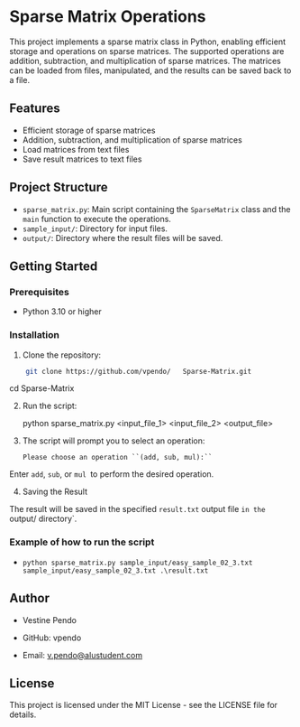 # Sparse Matrix Operations

This project implements a sparse matrix class in Python, enabling efficient storage and operations on sparse matrices. The supported operations are addition, subtraction, and multiplication of sparse matrices. The matrices can be loaded from files, manipulated, and the results can be saved back to a file.

## Features

- Efficient storage of sparse matrices
- Addition, subtraction, and multiplication of sparse matrices
- Load matrices from text files
- Save result matrices to text files

## Project Structure

- `sparse_matrix.py`: Main script containing the `SparseMatrix` class and the `main` function to execute the operations.
- `sample_input/`: Directory for input files.
- `output/`: Directory where the result files will be saved.

## Getting Started

### Prerequisites

- Python 3.10 or higher

### Installation

1. Clone the repository:

```sh
    git clone https://github.com/vpendo/   Sparse-Matrix.git
```
cd Sparse-Matrix

2. Run the script:

    python sparse_matrix.py <input_file_1> <input_file_2> <output_file>


3. The script will prompt you to select an operation:

       Please choose an operation ``(add, sub, mul):``

Enter `add`, `sub`, or `mul `to perform the desired operation.

4. Saving the Result

The result will be saved in the specified `result.txt` output file `in the `output/ directory`. 

### Example of how to run the script

- `python sparse_matrix.py sample_input/easy_sample_02_3.txt sample_input/easy_sample_02_3.txt .\result.txt`

## Author
- Vestine Pendo

- GitHub: vpendo

- Email: v.pendo@alustudent.com

## License
This project is licensed under the MIT License - see the LICENSE file for details.



